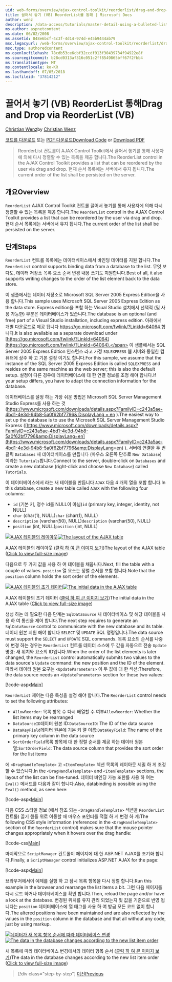 ```yaml
---
uid: web-forms/overview/ajax-control-toolkit/reorderlist/drag-and-drop-via-reorderlist-vb
title: 끌어서 놓기 (VB) ReorderList를 통해 | Microsoft Docs
author: wenz
description: /data-access/tutorials/master-detail-using-a-bulleted-list-of-master-records-with-a-details-datalist-vb
ms.author: aspnetcontent
ms.date: 06/02/2008
ms.assetid: 848e6bcf-4c3f-4d14-974d-e45b9444ab79
msc.legacyurl: /web-forms/overview/ajax-control-toolkit/reorderlist/drag-and-drop-via-reorderlist-vb
msc.type: authoredcontent
ms.openlocfilehash: 78cdb53ce6cbf32ccdf913f30439734f94922e8f
ms.sourcegitcommit: b28cd0313af316c051c2ff8549865bff67f2fbb4
ms.translationtype: MT
ms.contentlocale: ko-KR
ms.lasthandoff: 07/05/2018
ms.locfileid: "37814212"
---
```

<a name="drag-and-drop-via-reorderlist-vb"></a><span data-ttu-id="26b01-103">끌어서 놓기 (VB) ReorderList 통해</span><span class="sxs-lookup"><span data-stu-id="26b01-103">Drag and Drop via ReorderList (VB)</span></span>
====================
<span data-ttu-id="26b01-104">[Christian Wenz](https://github.com/wenz)</span><span class="sxs-lookup"><span data-stu-id="26b01-104">by [Christian Wenz](https://github.com/wenz)</span></span>

<span data-ttu-id="26b01-105">[코드를 다운로드](http://download.microsoft.com/download/9/3/f/93f8daea-bebd-4821-833b-95205389c7d0/ReorderList5.vb.zip) 또는 [PDF 다운로드](http://download.microsoft.com/download/2/d/c/2dc10e34-6983-41d4-9c08-f78f5387d32b/reorderlist5VB.pdf)</span><span class="sxs-lookup"><span data-stu-id="26b01-105">[Download Code](http://download.microsoft.com/download/9/3/f/93f8daea-bebd-4821-833b-95205389c7d0/ReorderList5.vb.zip) or [Download PDF](http://download.microsoft.com/download/2/d/c/2dc10e34-6983-41d4-9c08-f78f5387d32b/reorderlist5VB.pdf)</span></span>

> <span data-ttu-id="26b01-106">ReorderList 컨트롤이 AJAX Control Toolkit에서 끌어서 놓기를 통해 사용자에 의해 다시 정렬할 수 있는 목록을 제공 합니다.</span><span class="sxs-lookup"><span data-stu-id="26b01-106">The ReorderList control in the AJAX Control Toolkit provides a list that can be reordered by the user via drag and drop.</span></span> <span data-ttu-id="26b01-107">현재 순서 목록에는 서버에서 유지 됩니다.</span><span class="sxs-lookup"><span data-stu-id="26b01-107">The current order of the list shall be persisted on the server.</span></span>


## <a name="overview"></a><span data-ttu-id="26b01-108">개요</span><span class="sxs-lookup"><span data-stu-id="26b01-108">Overview</span></span>

<span data-ttu-id="26b01-109">`ReorderList` AJAX Control Toolkit 컨트롤 끌어서 놓기를 통해 사용자에 의해 다시 정렬할 수 있는 목록을 제공 합니다.</span><span class="sxs-lookup"><span data-stu-id="26b01-109">The `ReorderList` control in the AJAX Control Toolkit provides a list that can be reordered by the user via drag and drop.</span></span> <span data-ttu-id="26b01-110">현재 순서 목록에는 서버에서 유지 됩니다.</span><span class="sxs-lookup"><span data-stu-id="26b01-110">The current order of the list shall be persisted on the server.</span></span>

## <a name="steps"></a><span data-ttu-id="26b01-111">단계</span><span class="sxs-lookup"><span data-stu-id="26b01-111">Steps</span></span>

<span data-ttu-id="26b01-112">`ReorderList` 컨트롤 목록에는 데이터베이스에서 바인딩 데이터를 지원 합니다.</span><span class="sxs-lookup"><span data-stu-id="26b01-112">The `ReorderList` control supports binding data from a database to the list.</span></span> <span data-ttu-id="26b01-113">무엇 보다도, 데이터 저장소 목록 요소 순서 변경 내용 쓰기도 지원합니다.</span><span class="sxs-lookup"><span data-stu-id="26b01-113">Best of all, it also supports writing changes to the order of the list element back to the data store.</span></span>

<span data-ttu-id="26b01-114">이 샘플에서는 데이터 저장소로 Microsoft SQL Server 2005 Express Edition을 사용 합니다.</span><span class="sxs-lookup"><span data-stu-id="26b01-114">This sample uses Microsoft SQL Server 2005 Express Edition as the data store.</span></span> <span data-ttu-id="26b01-115">Express edition을 포함 하는 Visual Studio 설치에서 선택적 (및 사용 가능한) 부분은 데이터베이스가 있습니다.</span><span class="sxs-lookup"><span data-stu-id="26b01-115">The database is an optional (and free) part of a Visual Studio installation, including express edition.</span></span> <span data-ttu-id="26b01-116">아래에서 개별 다운로드로 제공 됩니다 [ https://go.microsoft.com/fwlink/?LinkId=64064 ](https://go.microsoft.com/fwlink/?LinkId=64064)합니다.</span><span class="sxs-lookup"><span data-stu-id="26b01-116">It is also available as a separate download under [https://go.microsoft.com/fwlink/?LinkId=64064](https://go.microsoft.com/fwlink/?LinkId=64064).</span></span> <span data-ttu-id="26b01-117">이 샘플에서는 SQL Server 2005 Express Edition 인스턴스 라고 가정 `SQLEXPRESS` 웹 서버와 동일한 컴퓨터에 상주 하 고 기본 설정 이기도 합니다.</span><span class="sxs-lookup"><span data-stu-id="26b01-117">For this sample, we assume that the instance of the SQL Server 2005 Express Edition is called `SQLEXPRESS` and resides on the same machine as the web server; this is also the default setup.</span></span> <span data-ttu-id="26b01-118">설정이 다른 경우에 데이터베이스에 대 한 연결 정보를 조정 해야 합니다.</span><span class="sxs-lookup"><span data-stu-id="26b01-118">If your setup differs, you have to adapt the connection information for the database.</span></span>

<span data-ttu-id="26b01-119">데이터베이스를 설정 하는 가장 쉬운 방법은 Microsoft SQL Server Management Studio Express를 사용 하는 것 ([https://www.microsoft.com/downloads/details.aspx?FamilyID=c243a5ae-4bd1-4e3d-94b8-5a0f62bf7796&amp; DisplayLang = en](https://www.microsoft.com/downloads/details.aspx?FamilyID=c243a5ae-4bd1-4e3d-94b8-5a0f62bf7796&amp;DisplayLang=en) ).</span><span class="sxs-lookup"><span data-stu-id="26b01-119">The easiest way to set up the database is to use the Microsoft SQL Server Management Studio Express ([https://www.microsoft.com/downloads/details.aspx?FamilyID=c243a5ae-4bd1-4e3d-94b8-5a0f62bf7796&amp;DisplayLang=en](https://www.microsoft.com/downloads/details.aspx?FamilyID=c243a5ae-4bd1-4e3d-94b8-5a0f62bf7796&amp;DisplayLang=en) ).</span></span> <span data-ttu-id="26b01-120">서버에 연결을 두 번 클릭 `Databases` 새 데이터베이스를 만듭니다 (마우스 오른쪽 단추로 `New Database`) 이라는 `Tutorials`합니다.</span><span class="sxs-lookup"><span data-stu-id="26b01-120">Connect to the server, double-click on `Databases` and create a new database (right-click and choose `New Database`) called `Tutorials`.</span></span>

<span data-ttu-id="26b01-121">이 데이터베이스에서 라는 새 테이블을 만듭니다 `AJAX` 다음 4 개의 열을 포함 합니다.</span><span class="sxs-lookup"><span data-stu-id="26b01-121">In this database, create a new table called `AJAX` with the following four columns:</span></span>

- <span data-ttu-id="26b01-122">`id` (기본 키, 정수 id를 NULL이 아님)</span><span class="sxs-lookup"><span data-stu-id="26b01-122">`id` (primary key, integer, identity, not NULL)</span></span>
- <span data-ttu-id="26b01-123">`char` (char(1), NULL)</span><span class="sxs-lookup"><span data-stu-id="26b01-123">`char` (char(1), NULL)</span></span>
- <span data-ttu-id="26b01-124">`description` (varchar(50), NULL)</span><span class="sxs-lookup"><span data-stu-id="26b01-124">`description` (varchar(50), NULL)</span></span>
- <span data-ttu-id="26b01-125">`position` (int, NULL)</span><span class="sxs-lookup"><span data-stu-id="26b01-125">`position` (int, NULL)</span></span>


<span data-ttu-id="26b01-126">[![AJAX 테이블의 레이아웃](drag-and-drop-via-reorderlist-vb/_static/image2.png)](drag-and-drop-via-reorderlist-vb/_static/image1.png)</span><span class="sxs-lookup"><span data-stu-id="26b01-126">[![The layout of the AJAX table](drag-and-drop-via-reorderlist-vb/_static/image2.png)](drag-and-drop-via-reorderlist-vb/_static/image1.png)</span></span>

<span data-ttu-id="26b01-127">AJAX 테이블의 레이아웃 ([클릭 하 여 큰 이미지 보기](drag-and-drop-via-reorderlist-vb/_static/image3.png))</span><span class="sxs-lookup"><span data-stu-id="26b01-127">The layout of the AJAX table ([Click to view full-size image](drag-and-drop-via-reorderlist-vb/_static/image3.png))</span></span>


<span data-ttu-id="26b01-128">다음으로 두 가지 값을 사용 하 여 테이블을 채웁니다.</span><span class="sxs-lookup"><span data-stu-id="26b01-128">Next, fill the table with a couple of values.</span></span> <span data-ttu-id="26b01-129">`position` 열 요소는 정렬 순서를 포함 합니다.</span><span class="sxs-lookup"><span data-stu-id="26b01-129">Note that the `position` column holds the sort order of the elements.</span></span>


<span data-ttu-id="26b01-130">[![AJAX 테이블의 초기 데이터](drag-and-drop-via-reorderlist-vb/_static/image5.png)](drag-and-drop-via-reorderlist-vb/_static/image4.png)</span><span class="sxs-lookup"><span data-stu-id="26b01-130">[![The initial data in the AJAX table](drag-and-drop-via-reorderlist-vb/_static/image5.png)](drag-and-drop-via-reorderlist-vb/_static/image4.png)</span></span>

<span data-ttu-id="26b01-131">AJAX 테이블의 초기 데이터 ([클릭 하 여 큰 이미지 보기](drag-and-drop-via-reorderlist-vb/_static/image6.png))</span><span class="sxs-lookup"><span data-stu-id="26b01-131">The initial data in the AJAX table ([Click to view full-size image](drag-and-drop-via-reorderlist-vb/_static/image6.png))</span></span>


<span data-ttu-id="26b01-132">생성 하는 데 필요한 다음 단계는 `SqlDataSource` 새 데이터베이스 및 해당 테이블을 사용 하 여 통신을 제어 합니다.</span><span class="sxs-lookup"><span data-stu-id="26b01-132">The next step requires to generate an `SqlDataSource` control to communicate with the new database and its table.</span></span> <span data-ttu-id="26b01-133">데이터 원본 지원 해야 합니다 `SELECT` 및 `UPDATE` SQL 명령입니다.</span><span class="sxs-lookup"><span data-stu-id="26b01-133">The data source must support the `SELECT` and `UPDATE` SQL commands.</span></span> <span data-ttu-id="26b01-134">목록 요소의 순서를 나중에 변경 하는 경우는 `ReorderList` 컨트롤 데이터 소스에 두 값을 자동으로 전송 `Update` 명령: 새 위치와 요소의 ID입니다.</span><span class="sxs-lookup"><span data-stu-id="26b01-134">When the order of the list elements is later changed, the `ReorderList` control automatically submits two values to the data source's `Update` command: the new position and the ID of the element.</span></span> <span data-ttu-id="26b01-135">따라서 데이터 원본 요구는 `<UpdateParameters>` 이 두 값에 대 한 섹션:</span><span class="sxs-lookup"><span data-stu-id="26b01-135">Therefore, the data source needs an `<UpdateParameters>` section for these two values:</span></span>

[!code-aspx[Main](drag-and-drop-via-reorderlist-vb/samples/sample1.aspx)]

<span data-ttu-id="26b01-136">`ReorderList` 제어는 다음 특성을 설정 해야 합니다.</span><span class="sxs-lookup"><span data-stu-id="26b01-136">The `ReorderList` control needs to set the following attributes:</span></span>

- <span data-ttu-id="26b01-137">`AllowReorder`: 목록 항목 수 다시 배열할 수 여부</span><span class="sxs-lookup"><span data-stu-id="26b01-137">`AllowReorder`: Whether the list items may be rearranged</span></span>
- <span data-ttu-id="26b01-138">`DataSourceID`데이터 원본 ID:</span><span class="sxs-lookup"><span data-stu-id="26b01-138">`DataSourceID`: The ID of the data source</span></span>
- <span data-ttu-id="26b01-139">`DataKeyField`데이터 원본에 기본 키 열 이름:</span><span class="sxs-lookup"><span data-stu-id="26b01-139">`DataKeyField`: The name of the primary key column in the data source</span></span>
- <span data-ttu-id="26b01-140">`SortOrderField`목록 항목에 대 한 정렬 순서를 제공 하는 데이터 원본 열:</span><span class="sxs-lookup"><span data-stu-id="26b01-140">`SortOrderField`: The data source column that provides the sort order for the list items</span></span>

<span data-ttu-id="26b01-141">에 `<DragHandleTemplate>` 고 `<ItemTemplate>` 섹션 목록의 레이아웃 세밀 하 게 조정할 수 있습니다.</span><span class="sxs-lookup"><span data-stu-id="26b01-141">In the `<DragHandleTemplate>` and `<ItemTemplate>` sections, the layout of the list can be fine-tuned.</span></span> <span data-ttu-id="26b01-142">데이터 바인딩 가능 또한를 사용 하 여는 `Eval()` 메서드를 다음과 같이 합니다.</span><span class="sxs-lookup"><span data-stu-id="26b01-142">Also, databinding is possible using the `Eval()` method, as seen here:</span></span>

[!code-aspx[Main](drag-and-drop-via-reorderlist-vb/samples/sample2.aspx)]

<span data-ttu-id="26b01-143">다음 CSS 스타일 정보 (에서 참조 되는 `<DragHandleTemplate>` 섹션을 `ReorderList` 컨트롤) 끌기 핸들 위로 이동할 때 마우스 포인터를 적절 하 게 변경 하 게:</span><span class="sxs-lookup"><span data-stu-id="26b01-143">The following CSS style information (referenced in the `<DragHandleTemplate>` section of the `ReorderList` control) makes sure that the mouse pointer changes appropriately when it hovers over the drag handle:</span></span>

[!code-css[Main](drag-and-drop-via-reorderlist-vb/samples/sample3.css)]

<span data-ttu-id="26b01-144">마지막으로 `ScriptManager` 컨트롤이 페이지에 대 한 ASP.NET AJAX를 초기화 합니다.</span><span class="sxs-lookup"><span data-stu-id="26b01-144">Finally, a `ScriptManager` control initializes ASP.NET AJAX for the page:</span></span>

[!code-aspx[Main](drag-and-drop-via-reorderlist-vb/samples/sample4.aspx)]

<span data-ttu-id="26b01-145">브라우저에서이 예제를 실행 하 고 잠시 목록 항목을 다시 정렬 합니다.</span><span class="sxs-lookup"><span data-stu-id="26b01-145">Run this example in the browser and rearrange the list items a bit.</span></span> <span data-ttu-id="26b01-146">그런 다음 페이지를 다시 로드 하거나 데이터베이스를 확인 합니다.</span><span class="sxs-lookup"><span data-stu-id="26b01-146">Then, reload the page and/or have a look at the database.</span></span> <span data-ttu-id="26b01-147">변경된 위치를 유지 관리 되었는지 및 값을 기준으로 반영 됩니다는 `position` 데이터베이스에 열 태그를 사용 하 여 방금 모든 코드 없이 합니다.</span><span class="sxs-lookup"><span data-stu-id="26b01-147">The altered positions have been maintained and are also reflected by the values in the `position` column in the database and that all without any code, just by using markup.</span></span>


<span data-ttu-id="26b01-148">[![데이터가 새 목록 항목 순서에 따라 데이터베이스 변경](drag-and-drop-via-reorderlist-vb/_static/image8.png)](drag-and-drop-via-reorderlist-vb/_static/image7.png)</span><span class="sxs-lookup"><span data-stu-id="26b01-148">[![The data in the database changes according to the new list item order](drag-and-drop-via-reorderlist-vb/_static/image8.png)](drag-and-drop-via-reorderlist-vb/_static/image7.png)</span></span>

<span data-ttu-id="26b01-149">새 목록에 따라 데이터베이스 변경에서의 데이터 항목 순서 ([클릭 하 여 큰 이미지 보기](drag-and-drop-via-reorderlist-vb/_static/image9.png))</span><span class="sxs-lookup"><span data-stu-id="26b01-149">The data in the database changes according to the new list item order ([Click to view full-size image](drag-and-drop-via-reorderlist-vb/_static/image9.png))</span></span>

> [!div class="step-by-step"]
> [<span data-ttu-id="26b01-150">이전</span><span class="sxs-lookup"><span data-stu-id="26b01-150">Previous</span></span>](using-postbacks-with-reorderlist-vb.md)
